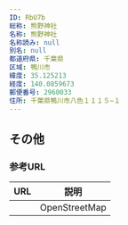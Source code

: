```yaml
---
ID: RbU7b
総称: 熊野神社
名称: 熊野神社
名称読み: null
別名: null
都道府県: 千葉県
区域: 鴨川市
緯度: 35.125213
経度: 140.0859673
郵便番号: 2960033
住所: 千葉県鴨川市八色１１１５−１
---
```


## その他

### 参考URL

| URL | 説明          |
| --- | ------------- |
|     | OpenStreetMap |
